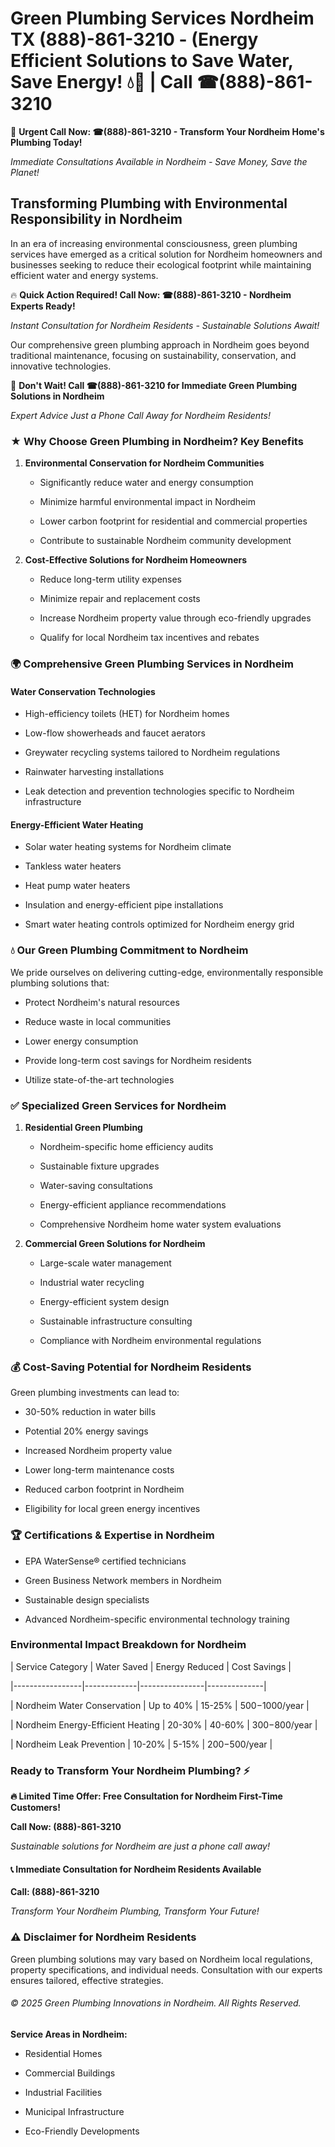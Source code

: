 # Green Plumbing Services Nordheim TX (888)-861-3210 - (Energy Efficient Solutions to Save Water, Save Energy! 💧🌿 | Call ☎(888)-861-3210

🚨 **Urgent Call Now: ☎(888)-861-3210 - Transform Your Nordheim Home's Plumbing Today!**
*Immediate Consultations Available in Nordheim - Save Money, Save the Planet!*

## Transforming Plumbing with Environmental Responsibility in Nordheim

In an era of increasing environmental consciousness, green plumbing services have emerged as a critical solution for Nordheim homeowners and businesses seeking to reduce their ecological footprint while maintaining efficient water and energy systems. 

🔥 **Quick Action Required! Call Now: ☎(888)-861-3210 - Nordheim Experts Ready!**
*Instant Consultation for Nordheim Residents - Sustainable Solutions Await!*

Our comprehensive green plumbing approach in Nordheim goes beyond traditional maintenance, focusing on sustainability, conservation, and innovative technologies.

🚨 **Don't Wait! Call ☎(888)-861-3210 for Immediate Green Plumbing Solutions in Nordheim**
*Expert Advice Just a Phone Call Away for Nordheim Residents!*

### ★ Why Choose Green Plumbing in Nordheim? Key Benefits

1. **Environmental Conservation for Nordheim Communities** 
   - Significantly reduce water and energy consumption
   - Minimize harmful environmental impact in Nordheim
   - Lower carbon footprint for residential and commercial properties
   - Contribute to sustainable Nordheim community development

2. **Cost-Effective Solutions for Nordheim Homeowners** 
   - Reduce long-term utility expenses
   - Minimize repair and replacement costs
   - Increase Nordheim property value through eco-friendly upgrades
   - Qualify for local Nordheim tax incentives and rebates

### 🌍 Comprehensive Green Plumbing Services in Nordheim

#### Water Conservation Technologies
- High-efficiency toilets (HET) for Nordheim homes
- Low-flow showerheads and faucet aerators
- Greywater recycling systems tailored to Nordheim regulations
- Rainwater harvesting installations
- Leak detection and prevention technologies specific to Nordheim infrastructure

#### Energy-Efficient Water Heating
- Solar water heating systems for Nordheim climate
- Tankless water heaters
- Heat pump water heaters
- Insulation and energy-efficient pipe installations
- Smart water heating controls optimized for Nordheim energy grid

### 💧 Our Green Plumbing Commitment to Nordheim

We pride ourselves on delivering cutting-edge, environmentally responsible plumbing solutions that:
- Protect Nordheim's natural resources
- Reduce waste in local communities
- Lower energy consumption
- Provide long-term cost savings for Nordheim residents
- Utilize state-of-the-art technologies

### ✅ Specialized Green Services for Nordheim

1. **Residential Green Plumbing**
   - Nordheim-specific home efficiency audits
   - Sustainable fixture upgrades
   - Water-saving consultations
   - Energy-efficient appliance recommendations
   - Comprehensive Nordheim home water system evaluations

2. **Commercial Green Solutions for Nordheim**
   - Large-scale water management
   - Industrial water recycling
   - Energy-efficient system design
   - Sustainable infrastructure consulting
   - Compliance with Nordheim environmental regulations

### 💰 Cost-Saving Potential for Nordheim Residents

Green plumbing investments can lead to:
- 30-50% reduction in water bills
- Potential 20% energy savings
- Increased Nordheim property value
- Lower long-term maintenance costs
- Reduced carbon footprint in Nordheim
- Eligibility for local green energy incentives

### 🏆 Certifications & Expertise in Nordheim

- EPA WaterSense® certified technicians
- Green Business Network members in Nordheim
- Sustainable design specialists
- Advanced Nordheim-specific environmental technology training

### Environmental Impact Breakdown for Nordheim

| Service Category | Water Saved | Energy Reduced | Cost Savings |
|-----------------|-------------|----------------|--------------|
| Nordheim Water Conservation | Up to 40% | 15-25% | $500-$1000/year |
| Nordheim Energy-Efficient Heating | 20-30% | 40-60% | $300-$800/year |
| Nordheim Leak Prevention | 10-20% | 5-15% | $200-$500/year |

### Ready to Transform Your Nordheim Plumbing? ⚡

**🔥 Limited Time Offer: Free Consultation for Nordheim First-Time Customers!**

**Call Now: (888)-861-3210**
*Sustainable solutions for Nordheim are just a phone call away!*

#### 📞 Immediate Consultation for Nordheim Residents Available

**Call: (888)-861-3210**
*Transform Your Nordheim Plumbing, Transform Your Future!*

### ⚠️ Disclaimer for Nordheim Residents

Green plumbing solutions may vary based on Nordheim local regulations, property specifications, and individual needs. Consultation with our experts ensures tailored, effective strategies.

###### © 2025 Green Plumbing Innovations in Nordheim. All Rights Reserved.

**Service Areas in Nordheim:** 
- Residential Homes
- Commercial Buildings
- Industrial Facilities
- Municipal Infrastructure
- Eco-Friendly Developments